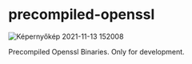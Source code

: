 # precompiled-openssl
![Képernyőkép 2021-11-13 152008](https://user-images.githubusercontent.com/82728993/141647257-17fef22f-8ab6-4914-8e92-48164d512b2d.png)

Precompiled Openssl Binaries. Only for development.
